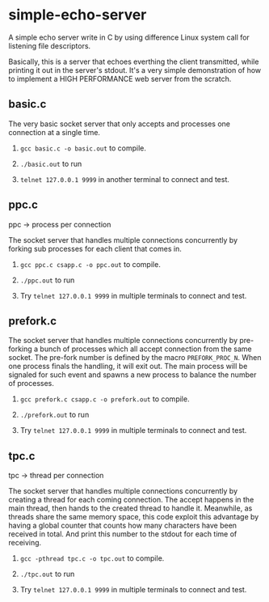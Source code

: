 # simple-echo-server

A simple echo server write in C by using difference Linux system call for listening file descriptors.

Basically, this is a server that echoes everthing the client transmitted, while printing it out in the server's stdout. It's a very simple demonstration of how to implement a HIGH PERFORMANCE web server from the scratch.

## basic.c

The very basic socket server that only accepts and processes one connection at a single time.

1) `gcc basic.c -o basic.out` to compile.

2) `./basic.out` to run

3) `telnet 127.0.0.1 9999` in another terminal to connect and test.

## ppc.c

ppc -> process per connection

The socket server that handles multiple connections concurrently by forking sub processes for each client that comes in.

1) `gcc ppc.c csapp.c -o ppc.out` to compile.

2) `./ppc.out` to run

3) Try `telnet 127.0.0.1 9999` in multiple terminals to connect and test.

## prefork.c

The socket server that handles multiple connections concurrently by pre-forking a bunch of processes which all accept connection from the same socket. The pre-fork number is defined by the macro `PREFORK_PROC_N`. When one process finals the handling, it will exit out. The main process will be signaled for such event and spawns a new process to balance the number of processes.

1) `gcc prefork.c csapp.c -o prefork.out` to compile.

2) `./prefork.out` to run

3) Try `telnet 127.0.0.1 9999` in multiple terminals to connect and test.

## tpc.c

tpc -> thread per connection

The socket server that handles multiple connections concurrently by creating a thread for each coming connection. The accept happens in the main thread, then hands to the created thread to handle it. Meanwhile, as threads share the same memory space, this code exploit this advantage by having a global counter that counts how many characters have been received in total. And print this number to the stdout for each time of receiving.

1) `gcc -pthread tpc.c -o tpc.out` to compile.

2) `./tpc.out` to run

3) Try `telnet 127.0.0.1 9999` in multiple terminals to connect and test.